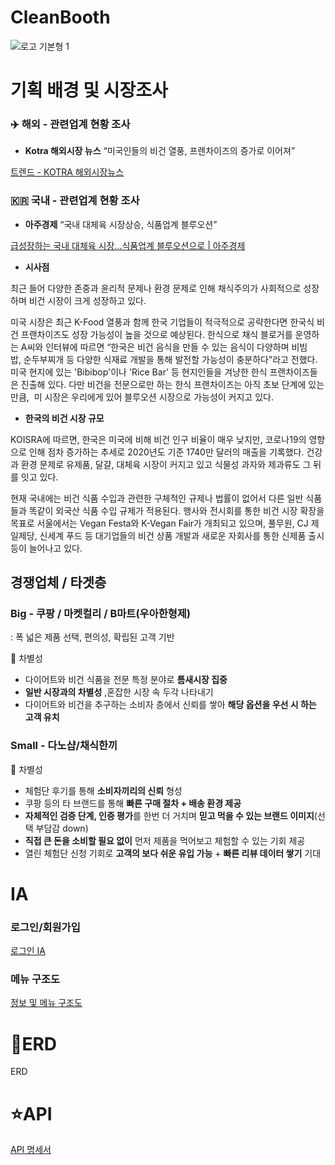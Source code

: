 # CleanBooth

![로고 기본형 1](https://github.com/ggongjae/CleanBooth/assets/94598346/ea9ada4d-8e29-40be-b0ae-6b8989f4454a)

       


# 기획 배경 및 시장조사

### ✈️ 해외 - 관련업계 현황 조사

- **Kotra 해외시장 뉴스** “미국인들의 비건 열풍, 프렌차이즈의 증가로 이어져”

 

[트렌드 - KOTRA 해외시장뉴스](https://dream.kotra.or.kr/kotranews/cms/news/actionKotraBoardDetail.do?SITE_NO=3&MENU_ID=180&CONTENTS_NO=1&bbsGbn=243&bbsSn=243&pNttSn=201475)

### 🇰🇷 국내 - 관련업계 현황 조사

- **아주경제** “국내 대체육 시장상승, 식품업계 블루오션”

[급성장하는 국내 대체육 시장…식품업계 블루오션으로 | 아주경제](https://www.ajunews.com/view/20230702100947159)

- **시사점**

최근 들어 다양한 존중과 윤리적 문제나 환경 문제로 인해 채식주의가 사회적으로 성장하며 비건 시장이 크게 성장하고 있다.

미국 시장은 최근 K-Food 열풍과 함께 한국 기업들이 적극적으로 공략한다면 한국식 비건 프랜차이즈도 성장 가능성이 높을 것으로 예상된다. 한식으로 채식 블로거를 운영하는 A씨와 인터뷰에 따르면 “한국은 비건 음식을 만들 수 있는 음식이 다양하며 비빔밥, 순두부찌개 등 다양한 식재료 개발을 통해 발전할 가능성이 충분하다”라고 전했다. 미국 현지에 있는 'Bibibop'이나 'Rice Bar' 등 현지인들을 겨냥한 한식 프랜차이즈들은 진출해 있다. 다만 비건을 전문으로만 하는 한식 프랜차이즈는 아직 초보 단계에 있는 만큼,  미 시장은 우리에게 있어 블루오션 시장으로 가능성이 커지고 있다.

- **한국의 비건 시장 규모**

KOISRA에 따르면, 한국은 미국에 비해 비건 인구 비율이 매우 낮지만, 코로나19의 영향으로 인해 점차 증가하는 추세로 2020년도 기준 1740만 달러의 매출을 기록했다. 건강과 환경 문제로 유제품, 달걀, 대체육 시장이 커지고 있고 식물성 과자와 제과류도 그 뒤를 잇고 있다.

현재 국내에는 비건 식품 수입과 관련한 구체적인 규제나 법률이 없어서 다른 일반 식품들과 똑같이 외국산 식품 수입 규제가 적용된다. 행사와 전시회를 통한 비건 시장 확장을 목표로 서울에서는 Vegan Festa와 K-Vegan Fair가 개최되고 있으며, 풀무원, CJ 제일제당, 신세계 푸드 등 대기업들의 비건 상품 개발과 새로운 자회사를 통한 신제품 출시 등이 늘어나고 있다.

## 경쟁업체 / 타겟층

### Big  - 쿠팡 / 마켓컬리 / B마트(우아한형제)

: 폭 넓은 제품 선택, 편의성, 확립된 고객 기반 

<aside>
💙 차별성

- 다이어트와 비건 식품을 전문 특정 분야로 **틈새시장 집중**
- **일반 시장과의 차별성** ,혼잡한 시장 속 두각 나타내기
- 다이어트와 비건을 추구하는 소비자 층에서 신뢰를 쌓아 **해당 옵션을 우선 시 하는 고객 유치**
</aside>

### Small - 다노샵/채식한끼

<aside>
💙 차별성

- 체험단 후기를 통해 **소비자끼리의 신뢰**  형성
- 쿠팡 등의 타 브랜드를 통해 **빠른 구매 절차 + 배송 환경 제공**
- **자체적인 검증 단계, 인증 평가**를 한번 더 거치며 **믿고 먹을 수 있는 브랜드 이미지**(선택 부담감 down)
- **직접 큰 돈을 소비할 필요 없이** 먼저 제품을 먹어보고 체험할 수 있는 기회 제공
- 열린 체험단 신청 기회로 **고객의 보다 쉬운 유입 가능** + **빠른 리뷰 데이터 쌓기** 기대
</aside>

# IA

### 로그인/회원가입

[로그인 IA](https://drive.google.com/file/d/1a0zEnFt__mSK6swGob2g-VFEWf27dr7h/view?usp=sharing)

### 메뉴 구조도

[정보 및 메뉴 구조도](https://docs.google.com/spreadsheets/d/1e8NhmL8hKCC8_jlrK1NnGHeyqtHZVnNKvO8V4ZvBKnY/edit?usp=sharing)


# 📀ERD
ERD

# ⭐️API
[API 명세서](https://www.notion.so/API-5b5b7308681b4c1d8f43137d7be66ae7?pvs=4)
